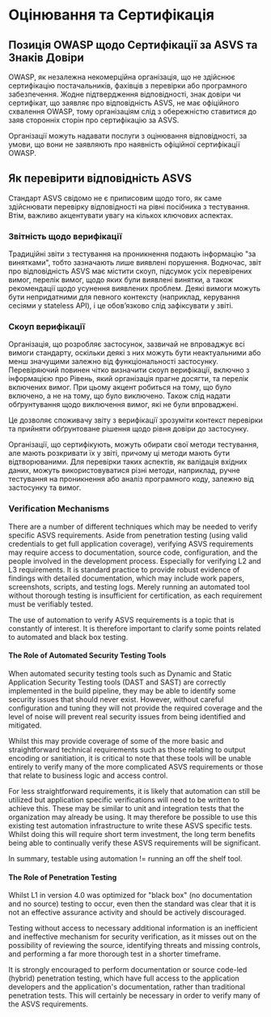 # Оцінювання та Cертифікація

## Позиція OWASP щодо Сертифікації за ASVS та Знаків Довіри

OWASP, як незалежна некомерційна організація, що не здійснює сертифікацію постачальників, фахівців з перевірки або програмного забезпечення. Жодне підтвердження відповідності, знак довіри чи сертифікат, що заявляє про відповідність ASVS, не має офіційного схвалення OWASP, тому організаціям слід з обережністю ставитися до заяв сторонніх сторін про сертифікацію за ASVS.

Організації можуть надавати послуги з оцінювання відповідності, за умови, що вони не заявляють про наявність офіційної сертифікації OWASP.

## Як перевірити відповідність ASVS

Стандарт ASVS свідомо не є приписовим щодо того, як саме здійснювати перевірку відповідності на рівні посібника з тестування. Втім, важливо акцентувати увагу на кількох ключових аспектах.

### Звітність щодо верифікації

Традиційні звіти з тестування на проникнення подають інформацію "за винятками", тобто зазначають лише виявлені порушення. Водночас, звіт про відповідність ASVS має містити скоуп, підсумок усіх перевірених вимог, перелік вимог, щодо яких були виявлені винятки, а також рекомендації щодо усунення виявлених проблем. Деякі вимоги можуть бути непридатними для певного контексту (наприклад, керування сесіями у stateless API), і це обов’язково слід зафіксувати у звіті.

### Скоуп верифікації

Організація, що розробляє застосунок, зазвичай не впроваджує всі вимоги стандарту, оскільки деякі з них можуть бути неактуальними або менш значущими залежно від функціональності застосунку. Перевіряючий повинен чітко визначити скоуп верифікації, включно з інформацією про Рівень, який організація прагне досягти, та перелік включених вимог. При цьому акцент робиться на тому, що було включено, а не на тому, що було виключено. Також слід надати обґрунтування щодо виключення вимог, які не були впроваджені.

Це дозволяє споживачу звіту з верифікації зрозуміти контекст перевірки та прийняти обґрунтоване рішення щодо рівня довіри до застосунку.

Організації, що сертифікують, можуть обирати свої методи тестування, але мають розкривати їх у звіті, причому ці методи мають бути відтворюваними. Для перевірки таких аспектів, як валідація вхідних даних, можуть використовуватися різні методи, наприклад, ручне тестування на проникнення або аналіз програмного коду, залежно від застосунку та вимог.

### Verification Mechanisms

There are a number of different techniques which may be needed to verify specific ASVS requirements. Aside from penetration testing (using valid credentials to get full application coverage), verifying ASVS requirements may require access to documentation, source code, configuration, and the people involved in the development process. Especially for verifying L2 and L3 requirements. It is standard practice to provide robust evidence of findings with detailed documentation, which may include work papers, screenshots, scripts, and testing logs. Merely running an automated tool without thorough testing is insufficient for certification, as each requirement must be verifiably tested.

The use of automation to verify ASVS requirements is a topic that is constantly of interest. It is therefore important to clarify some points related to automated and black box testing.

#### The Role of Automated Security Testing Tools

When automated security testing tools such as Dynamic and Static Application Security Testing tools (DAST and SAST) are correctly implemented in the build pipeline, they may be able to identify some security issues that should never exist. However, without careful configuration and tuning they will not provide the required coverage and the level of noise will prevent real security issues from being identified and mitigated.

Whilst this may provide coverage of some of the more basic and straightforward technical requirements such as those relating to output encoding or sanitiation, it is critical to note that these tools will be unable entirely to verify many of the more complicated ASVS requirements or those that relate to business logic and access control.

For less straightforward requirements, it is likely that automation can still be utilized but application specific verifications will need to be written to achieve this. These may be similar to unit and integration tests that the organization may already be using. It may therefore be possible to use this existing test automation infrastructure to write these ASVS specific tests. Whilst doing this will require short term investment, the long term benefits being able to continually verify these ASVS requirements will be significant.

In summary, testable using automation != running an off the shelf tool.

#### The Role of Penetration Testing

Whilst L1 in version 4.0 was optimized for "black box" (no documentation and no source) testing to occur, even then the standard was clear that it is not an effective assurance activity and should be actively discouraged.

Testing without access to necessary additional information is an inefficient and ineffective mechanism for security verification, as it misses out on the possibility of reviewing the source, identifying threats and missing controls, and performing a far more thorough test in a shorter timeframe.

It is strongly encouraged to perform documentation or source code-led (hybrid) penetration testing, which have full access to the application developers and the application's documentation, rather than traditional penetration tests. This will certainly be necessary in order to verify many of the ASVS requirements.
